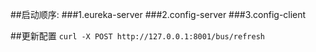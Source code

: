 ##启动顺序:
###1.eureka-server
###2.config-server
###3.config-client

##更新配置
`curl -X POST http://127.0.0.1:8001/bus/refresh`

  
